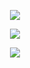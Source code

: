 <p align="center">
<img src="https://files.catbox.moe/t4lw7k.png"/>
</p>

<p align="center">
<img src="https://files.catbox.moe/f4017k.png"/>
</p>


<p align="center">
<img src="https://files.catbox.moe/pidwi9.png"/>
</p>
